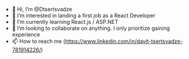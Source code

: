 - 👋 Hi, I’m @Dtsertsvadze
- 👀 I’m interested in landing a first job as a React Developer
- 🌱 I’m currently learning React.js / ASP.NET
- 💞️ I’m looking to collaborate on anything. I only prioritize gaining experience
- 📫 How to reach me (https://www.linkedin.com/in/davit-tsertsvadze-781914226/)


